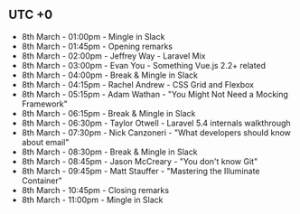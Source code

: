## UTC +0

- 8th March - 01:00pm - Mingle in Slack
- 8th March - 01:45pm - Opening remarks
- 8th March - 02:00pm - Jeffrey Way - Laravel Mix
- 8th March - 03:00pm - Evan You - Something Vue.js 2.2+ related
- 8th March - 04:00pm - Break & Mingle in Slack
- 8th March - 04:15pm - Rachel Andrew - CSS Grid and Flexbox
- 8th March - 05:15pm - Adam Wathan - "You Might Not Need a Mocking Framework"
- 8th March - 06:15pm - Break & Mingle in Slack
- 8th March - 06:30pm - Taylor Otwell - Laravel 5.4 internals walkthrough
- 8th March - 07:30pm - Nick Canzoneri - "What developers should know about email"
- 8th March - 08:30pm - Break & Mingle in Slack
- 8th March - 08:45pm - Jason McCreary - "You don't know Git"
- 8th March - 09:45pm - Matt Stauffer - "Mastering the Illuminate Container"
- 8th March - 10:45pm - Closing remarks
- 8th March - 11:00pm - Mingle in Slack

